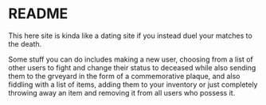 # README

This here site is kinda like a dating site if you instead duel your matches to the death.

Some stuff you can do includes making a new user, choosing from a list of other users to fight and change their status to
deceased while also sending them to the grveyard in the form of a commemorative plaque, and also fiddling with a list of 
items, adding them to your inventory or just completely throwing away an item and removing it from all users who possess it.
